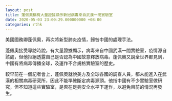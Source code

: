 ```yaml
---
layout: post
title: 蓬佩奧稱有大量證據顯示新冠病毒來自武漢一間實驗室
date: 2020-05-03 23:00:29.000000000 +08:00
categories: rthk
---
```


美國國務卿蓬佩奧，再次將新型肺炎疫情，歸咎中國的處理手法。

蓬佩奧接受專訪時說，有大量證據顯示，病毒來自中國武漢一間實驗室，疫情源自該處，但他拒絕透露自己是否認為中國故意釋放病毒。蓬佩奧又說全世界都見到，中國有將病毒傳播全球，及運作不合規格實驗室的歷史。

較早前在一個記者會上，蓬佩奧就說美方及全球各國的調查人員，都未能進入在武漢的相關病毒研究所，因此不能準確斷定病毒源頭。他指中國有不少實驗室做研究，但不知道這些實驗室，是否在足夠安全水平下運作，以避免目前的情況再發生。
